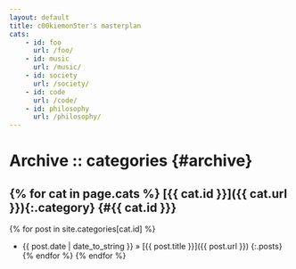 ```yaml
---
layout: default
title: c00kiemon5ter's masterplan
cats:
    - id: foo
      url: /foo/
    - id: music
      url: /music/
    - id: society
      url: /society/
    - id: code
      url: /code/
    - id: philosophy
      url: /philosophy/
---
```

Archive :: categories {#archive}
=====================
{% for cat in page.cats %}
[{{ cat.id }}]({{ cat.url }}){:.category} {#{{ cat.id }}}
-----------------------------
{% for post in site.categories[cat.id] %}
* <span>{{ post.date | date_to_string }}</span> &#187; [{{ post.title }}]({{ post.url }})
{:.posts}
{% endfor %}
{% endfor %}
